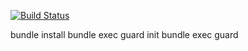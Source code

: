 [![Build Status](https://travis-ci.org/bePericon/eis.svg?branch=master)](https://travis-ci.org/bePericon/eis)

bundle install
bundle exec guard init
bundle exec guard

